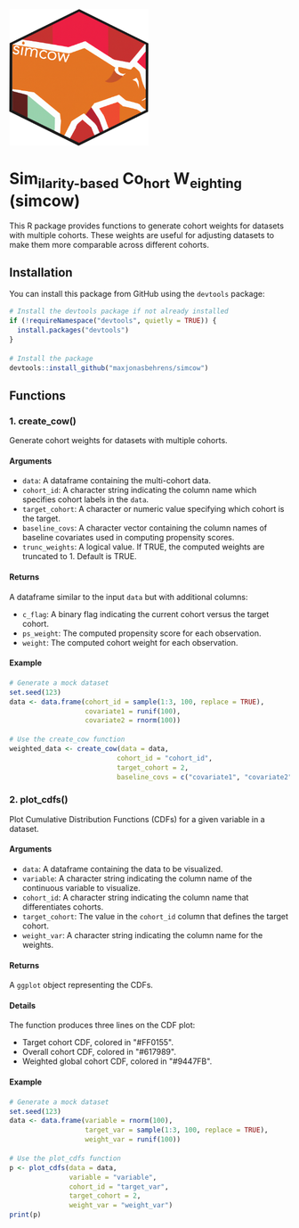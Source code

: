 <img src='logo/simcow_logo.png' width='250'>

# Sim<sub>ilarity-based</sub> Co<sub>hort</sub> W<sub>eighting</sub> (simcow)

This R package provides functions to generate cohort weights for datasets with multiple cohorts. These weights are useful for adjusting datasets to make them more comparable across different cohorts.

## Installation

You can install this package from GitHub using the `devtools` package:

```R
# Install the devtools package if not already installed
if (!requireNamespace("devtools", quietly = TRUE)) {
  install.packages("devtools")
}

# Install the package
devtools::install_github("maxjonasbehrens/simcow")
```

## Functions

### 1. create_cow()

Generate cohort weights for datasets with multiple cohorts.

#### Arguments

- `data`: A dataframe containing the multi-cohort data.
- `cohort_id`: A character string indicating the column name which specifies cohort labels in the `data`.
- `target_cohort`: A character or numeric value specifying which cohort is the target.
- `baseline_covs`: A character vector containing the column names of baseline covariates used in computing propensity scores.
- `trunc_weights`: A logical value. If TRUE, the computed weights are truncated to 1. Default is TRUE.

#### Returns

A dataframe similar to the input `data` but with additional columns:
- `c_flag`: A binary flag indicating the current cohort versus the target cohort.
- `ps_weight`: The computed propensity score for each observation.
- `weight`: The computed cohort weight for each observation.

#### Example

```R
# Generate a mock dataset
set.seed(123)
data <- data.frame(cohort_id = sample(1:3, 100, replace = TRUE),
                   covariate1 = runif(100),
                   covariate2 = rnorm(100))

# Use the create_cow function
weighted_data <- create_cow(data = data,
                           cohort_id = "cohort_id",
                           target_cohort = 2,
                           baseline_covs = c("covariate1", "covariate2"))
```

### 2. plot_cdfs()

Plot Cumulative Distribution Functions (CDFs) for a given variable in a dataset.

#### Arguments

- `data`: A dataframe containing the data to be visualized.
- `variable`: A character string indicating the column name of the continuous variable to visualize.
- `cohort_id`: A character string indicating the column name that differentiates cohorts.
- `target_cohort`: The value in the `cohort_id` column that defines the target cohort.
- `weight_var`: A character string indicating the column name for the weights.

#### Returns

A `ggplot` object representing the CDFs.

#### Details

The function produces three lines on the CDF plot:
- Target cohort CDF, colored in "#FF0155".
- Overall cohort CDF, colored in "#617989".
- Weighted global cohort CDF, colored in "#9447FB".

#### Example

```R
# Generate a mock dataset
set.seed(123)
data <- data.frame(variable = rnorm(100),
                   target_var = sample(1:3, 100, replace = TRUE),
                   weight_var = runif(100))

# Use the plot_cdfs function
p <- plot_cdfs(data = data,
               variable = "variable",
               cohort_id = "target_var",
               target_cohort = 2,
               weight_var = "weight_var")
print(p)
```

